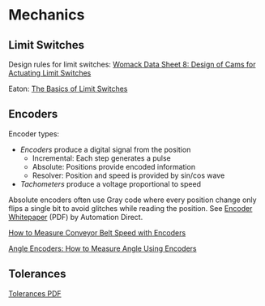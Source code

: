 # Mechanics

## Limit Switches

Design rules for limit switches:
[Womack Data Sheet 8: Design of Cams for Actuating Limit Switches][womack-cams]

Eaton: [The Basics of Limit Switches](Datasheets/Limit-Switch-Design-Eaton_pct_1549250.pdf)

[womack-cams]: https://www.womackmachine.com/engineering-toolbox/data-sheets/design-of-cams-for-actuating-limit-switches/


## Encoders

Encoder types:

* *Encoders* produce a digital signal from the position
  * Incremental: Each step generates a pulse
  * Absolute: Positions provide encoded information
  * Resolver: Position and speed is provided by sin/cos wave
* *Tachometers* produce a voltage proportional to speed

Absolute encoders often use Gray code where every position change only flips
a single bit to avoid glitches while reading the position.
See [Encoder Whitepaper][encoder-whitepaper] (PDF) by Automation Direct.

[How to Measure Conveyor Belt Speed with Encoders](https://www.dynapar.com/Knowledge/Applications/Measure_Conveyor_Speed_with_Encoders/)

[Angle Encoders: How to Measure Angle Using Encoders](https://www.dynapar.com/Knowledge/Applications/Angle_Encoders/)

[encoder-whitepaper]: https://cdn.automationdirect.com/static/press/encoder-white-paper.pdf


## Tolerances

[Tolerances PDF](https://de.misumi-ec.com/pdf/fa/2014/P1_2287-2288_F80_DE.pdf)
